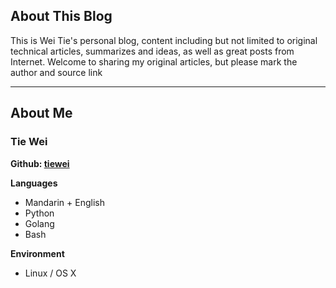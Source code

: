 ## About This Blog

This is Wei Tie's personal blog, content including but not limited to original technical articles, summarizes and ideas, as well as great posts from Internet.
Welcome to sharing my original articles, but please mark the author and source link

---

## About Me

### **Tie Wei**

**Github: [tiewei][1]**

**Languages**

+ Mandarin + English
+ Python
+ Golang
+ Bash


**Environment**

+ Linux / OS X

[1]: https://github.com/tiewei "Github of TieWei"

